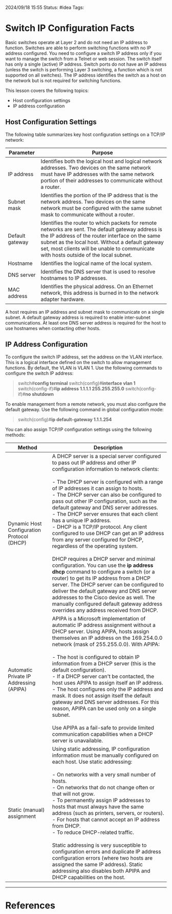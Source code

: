 2024/09/18 15:55
Status: #idea
Tags:

# Switch IP Configuration Facts

Basic switches operate at Layer 2 and do not need an IP address to function. Switches are able to perform switching functions with no IP address configured. You need to configure a switch IP address only if you want to manage the switch from a Telnet or web session. The switch itself has only a single (active) IP address. Switch ports do not have an IP address (unless the switch is performing Layer 3 switching, a function which is not supported on all switches). The IP address identifies the switch as a host on the network but is not required for switching functions.

This lesson covers the following topics:

- Host configuration settings
- IP address configuration

## Host Configuration Settings

The following table summarizes key host configuration settings on a TCP/IP network:

|Parameter|Purpose|
|---|---|
|IP address|Identifies both the logical host and logical network addresses. Two devices on the same network must have IP addresses with the same network portion of their addresses to communicate without a router.|
|Subnet mask|Identifies the portion of the IP address that is the network address. Two devices on the same network must be configured with the same subnet mask to communicate without a router.|
|Default gateway|Identifies the router to which packets for remote networks are sent. The default gateway address is the IP address of the router interface on the same subnet as the local host. Without a default gateway set, most clients will be unable to communicate with hosts outside of the local subnet.|
|Hostname|Identifies the logical name of the local system.|
|DNS server|Identifies the DNS server that is used to resolve hostnames to IP addresses.|
|MAC address|Identifies the physical address. On an Ethernet network, this address is burned in to the network adapter hardware.|

A host requires an IP address and subnet mask to communicate on a single subnet. A default gateway address is required to enable inter-subnet communications. At least one DNS server address is required for the host to use hostnames when contacting other hosts.

## IP Address Configuration

To configure the switch IP address, set the address on the VLAN interface. This is a logical interface defined on the switch to allow management functions. By default, the VLAN is VLAN 1. Use the following commands to configure the switch IP address:

> switch#**config terminal**
> switch(config)#**interface vlan 1**
> switch(config-if)#**ip address 1.1.1.1 255.255.255.0**
> switch(config-if)#**no shutdown**

To enable management from a remote network, you must also configure the default gateway. Use the following command in global configuration mode:

> switch(config)#**ip default-gateway 1.1.1.254**

You can also assign TCP/IP configuration settings using the following methods:

|Method|Description|
|---|---|
|Dynamic Host Configuration Protocol (DHCP)|A DHCP server is a special server configured to pass out IP address and other IP configuration information to network clients:<br><br>- The DHCP server is configured with a range of IP addresses it can assign to hosts.<br>- The DHCP server can also be configured to pass out other IP configuration, such as the default gateway and DNS server addresses.<br>- The DHCP server ensures that each client has a unique IP address.<br>- DHCP is a TCP/IP protocol. Any client configured to use DHCP can get an IP address from any server configured for DHCP, regardless of the operating system.<br><br>DHCP requires a DHCP server and minimal configuration. You can use the **ip address dhcp** command to configure a switch (or a router) to get its IP address from a DHCP server. The DHCP server can be configured to deliver the default gateway and DNS server addresses to the Cisco device as well. The manually configured default gateway address overrides any address received from DHCP.|
|Automatic Private IP Addressing (APIPA)|APIPA is a Microsoft implementation of automatic IP address assignment without a DHCP server. Using APIPA, hosts assign themselves an IP address on the 169.254.0.0 network (mask of 255.255.0.0). With APIPA:<br><br>- The host is configured to obtain IP information from a DHCP server (this is the default configuration).<br>- If a DHCP server can't be contacted, the host uses APIPA to assign itself an IP address.<br>- The host configures only the IP address and mask. It does not assign itself the default gateway and DNS server addresses. For this reason, APIPA can be used only on a single subnet.<br><br>Use APIPA as a fail-safe to provide limited communication capabilities when a DHCP server is unavailable.|
|Static (manual) assignment|Using static addressing, IP configuration information must be manually configured on each host. Use static addressing:<br><br>- On networks with a very small number of hosts.<br>- On networks that do not change often or that will not grow.<br>- To permanently assign IP addresses to hosts that must always have the same address (such as printers, servers, or routers).<br>- For hosts that cannot accept an IP address from DHCP.<br>- To reduce DHCP-related traffic.<br><br>Static addressing is very susceptible to configuration errors and duplicate IP address configuration errors (where two hosts are assigned the same IP address). Static addressing also disables both APIPA and DHCP capabilities on the host.|





---
# References
